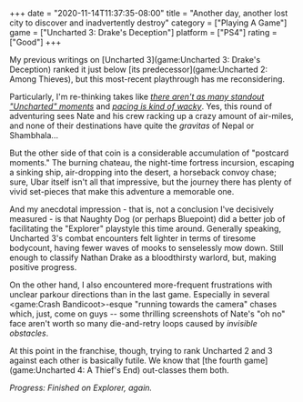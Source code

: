 +++
date = "2020-11-14T11:37:35-08:00"
title = "Another day, another lost city to discover and inadvertently destroy"
category = ["Playing A Game"]
game = ["Uncharted 3: Drake's Deception"]
platform = ["PS4"]
rating = ["Good"]
+++

My previous writings on [Uncharted 3](game:Uncharted 3: Drake's Deception) ranked it just below [its predecessor](game:Uncharted 2: Among Thieves), but this most-recent playthrough has me reconsidering.

Particularly, I'm re-thinking takes like <i>[there aren't as many standout "Uncharted" moments]($SiteBaseURL$2011/11/05/uncharted-3-drakes-deception-6/)</i> and <i>[pacing is kind of wacky]($SiteBaseURL$2012/11/17/uncharted-3-drakes-deception-4/)</i>.  Yes, this round of adventuring sees Nate and his crew racking up a crazy amount of air-miles, and none of their destinations have quite the <i>gravitas</i> of Nepal or Shambhala...

But the other side of that coin is a considerable accumulation of "postcard moments."  The burning chateau, the night-time fortress incursion, escaping a sinking ship, air-dropping into the desert, a horseback convoy chase; sure, Ubar itself isn't all that impressive, but the journey there has plenty of vivid set-pieces that make this adventure a memorable one.

And my anecdotal impression - that is, not a conclusion I've decisively measured - is that Naughty Dog (or perhaps Bluepoint) did a better job of facilitating the "Explorer" playstyle this time around.  Generally speaking, Uncharted 3's combat encounters felt lighter in terms of tiresome bodycount, having fewer waves of mooks to senselessly mow down.  Still enough to classify Nathan Drake as a bloodthirsty warlord, but, making positive progress.

On the other hand, I also encountered more-frequent frustrations with unclear parkour directions than in the last game.  Especially in several <game:Crash Bandicoot>-esque "running towards the camera" chases which, just, come on guys -- some thrilling screenshots of Nate's "oh no" face aren't worth so many die-and-retry loops caused by <i>invisible obstacles</i>.

At this point in the franchise, though, trying to rank Uncharted 2 and 3 against each other is basically futile.  We know that [the fourth game](game:Uncharted 4: A Thief's End) out-classes them both.

<i>Progress: Finished on Explorer, again.</i>
